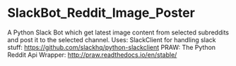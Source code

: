 # SlackBot_Reddit_Image_Poster
A Python Slack Bot which get latest image content from selected subreddits and post it to the selected channel.
Uses:
SlackClient for handling slack stuff: https://github.com/slackhq/python-slackclient
PRAW: The Python Reddit Api Wrapper: http://praw.readthedocs.io/en/stable/
